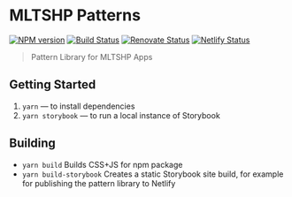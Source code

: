 # MLTSHP Patterns

[![NPM version](http://img.shields.io/npm/v/mltshp-patterns.svg)](https://www.npmjs.org/package/mltshp-patterns) [![Build Status](https://github.com/MLTSHP/mltshp-patterns/workflows/CI/badge.svg)](https://github.com/MLTSHP/mltshp-patterns/actions?query=workflow%3ACI) [![Renovate Status](https://badges.renovateapi.com/github/MLTSHP/mltshp-patterns)](https://renovatebot.com/) [![Netlify Status](https://api.netlify.com/api/v1/badges/05495ee1-80f0-484c-b619-e34cc0d51a19/deploy-status)](https://app.netlify.com/sites/mltshp-patterns/deploys)

> Pattern Library for MLTSHP Apps

## Getting Started

1. `yarn` — to install dependencies
2. `yarn storybook` — to run a local instance of Storybook

## Building

- `yarn build` Builds CSS+JS for npm package
- `yarn build-storybook` Creates a static Storybook site build, for example for publishing the pattern library to Netlify
